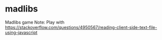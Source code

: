 # madlibs
Madlibs game
Note: Play with https://stackoverflow.com/questions/4950567/reading-client-side-text-file-using-javascript
